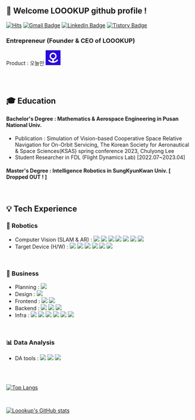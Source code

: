<div align="left">
 
##  :wave: Welcome LOOOKUP github profile !
 
[![Hits](https://hits.seeyoufarm.com/api/count/incr/badge.svg?url=https%3A%2F%2Fgithub.com%2FLoookup&count_bg=%23EB8B10&title_bg=%23684327&icon=&icon_color=%23E7E7E7&title=VISIT&edge_flat=false)](https://github.com/Loookup)
[![Gmail Badge](https://img.shields.io/badge/chulyong5947@gmail.com-D14836?style=flat&logo=Gmail&logoColor=white)](mailto:chulyong5947@gmail.com) [![Linkedin Badge](https://img.shields.io/badge/LinkedIn-0A66C2?style=flat&logo=linkedin&logoColor=white)](www.linkedin.com/in/chulyong-lee-4781a7223) [![Tistory Badge](https://img.shields.io/badge/Tech%20Blog-000000?style=flat&logo=tistory&logoColor=white)](https://loookup.tistory.com/)
### Entrepreneur (Founder & CEO of LOOOKUP)
Product : 오늘만 <img width="40" src="https://github.com/Loookup/Loookup/blob/main/%E1%84%8B%E1%85%A9%E1%84%82%E1%85%B3%E1%86%AF%E1%84%86%E1%85%A1%E1%86%AB_logo_ver1.1.png">

 <br/>
 <br/>
 
## 🎓 Education

#### Bachelor's Degree : Mathematics & Aerospace Engineering in Pusan National Univ.
- Publication : Simulation of Vision-based Cooperative Space Relative Navigation for On-Orbit Servicing, The Korean Society for Aeronautical & Space Sciences(KSAS) spring conference 2023, Chulyong Lee
- Student Researcher in FDL (Flight Dynamics Lab) [2022.07~2023.04]
#### Master's Degree : Intelligence Robotics in SungKyunKwan Univ. [ Dropped OUT ! ]

 <br/>

 ## 💡 Tech Experience
 
### 🤖 Robotics
- Computer Vision (SLAM & AR) : <img src="https://img.shields.io/badge/C++-00599C?style=flat&logo=cplusplus&logoColor=white"> <img src="https://img.shields.io/badge/C-A8B9CC?style=flat&logo=C&logoColor=white"> <img src="https://img.shields.io/badge/Python-3776AB?style=flat&logo=Python&logoColor=white"> <img src="https://img.shields.io/badge/MATLAB-R2023a-blue?style=flat&logo=MATLAB&logoColor=white"> <img src="https://img.shields.io/badge/ROS-22314E?style=flat&logo=ROS&logoColor=white"> <img src="https://img.shields.io/badge/Ubuntu-E95420?style=flat&logo=Ubuntu&logoColor=white"> <img src="https://img.shields.io/badge/OpenCV-5C3EE8?style=flat&logo=opencv&logoColor=white">
- Target Device (H/W) : <img src="https://img.shields.io/badge/Jetson-76B900?style=flat&logo=nvidia&logoColor=white"> <img src="https://img.shields.io/badge/RealSense-0071C5?style=flat&logo=Intel&logoColor=white"> <img src="https://img.shields.io/badge/Azure%20Kinect-5E5E5E?style=flat&logo=microsoft&logoColor=white"> <img src="https://img.shields.io/badge/Hololens-5E5E5E?style=flat&logo=microsoft&logoColor=white"> <img src="https://img.shields.io/badge/STM-03234B?style=flat&logo=stmicroelectronics&logoColor=white"> <img src="https://img.shields.io/badge/Arduino-00878F?style=flat&logo=arduino&logoColor=white">
 <br/>

### 💼 Business
- Planning : <img src="https://img.shields.io/badge/Notion-000000?style=flat&logo=Notion&logoColor=white">
- Design : <img src="https://img.shields.io/badge/Figma-F24E1E?style=flat&logo=Figma&logoColor=white">
- Frontend : <img src="https://img.shields.io/badge/Flutter-02569B?style=flat&logo=Flutter&logoColor=white"> <img src="https://img.shields.io/badge/Dart-0175C2?style=flat&logo=Dart&logoColor=white">
- Backend : <img src="https://img.shields.io/badge/Java-000000?style=flat&logo=openjdk&logoColor=white"> <img src="https://img.shields.io/badge/Spring Boot-6DB33F?style=flat&logo=Spring Boot&logoColor=white"> <img src="https://img.shields.io/badge/MySQL-4479A1?style=flat&logo=MySQL&logoColor=white">
- Infra : <img src="https://img.shields.io/badge/github-181717?style=flat&logo=github&logoColor=white"> <img src="https://img.shields.io/badge/AWS-232F3E?style=flat&logo=amazonaws&logoColor=white"> <img src="https://img.shields.io/badge/EC2-FF9900?style=flat&logo=amazonec2&logoColor=white"> <img src="https://img.shields.io/badge/S3-569A31?style=flat&logo=amazons3&logoColor=white"> <img src="https://img.shields.io/badge/RDS-527FFF?style=flat&logo=amazonrds&logoColor=white"> <img src="https://img.shields.io/badge/FCM-FFCA28?style=flat&logo=firebase&logoColor=white">

<br/>

### 📊 Data Analysis
- DA tools : <img src="https://img.shields.io/badge/Numpy-013243?style=flat&logo=Numpy&logoColor=white"> <img src="https://img.shields.io/badge/ScikitLearn-F7931E?style=flat&logo=scikitlearn&logoColor=white"> <img src="https://img.shields.io/badge/Pandas-150458?style=flat&logo=pandas&logoColor=white">

 <br/>
 <br/>
 
[![Top Langs](https://github-readme-stats.vercel.app/api/top-langs/?username=Loookup&layout=donut)](https://github.com/Loookup/github-readme-stats)

 <br/>
 
[![Loookup's GitHub stats](https://github-readme-stats.vercel.app/api?username=Loookup)](https://github.com/Loookup/github-readme-stats)


 <br/>


</div>
